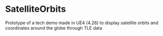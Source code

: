 # SatelliteOrbits
Prototype of a tech demo made in UE4 (4.26)  to display satellite orbits and coordinates around the globe through TLE data

